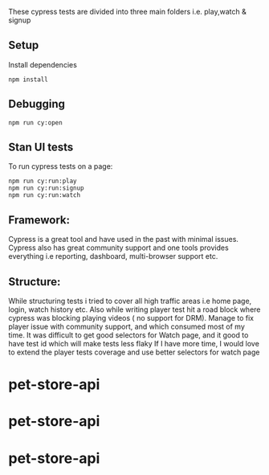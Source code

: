 These cypress tests are divided into three main folders i.e. play,watch & signup 

## Setup

Install dependencies

```
npm install
```
## Debugging
```
npm run cy:open
```

## Stan UI tests
To run cypress tests on a page:

```
npm run cy:run:play
npm run cy:run:signup
npm run cy:run:watch
```

## Framework:
Cypress is a great tool and have used in the past with minimal issues.
Cypress also has great community support and one tools provides everything i.e reporting, dashboard, multi-browser support etc.

## Structure:
While structuring tests i tried to cover all high traffic areas i.e home page, login, watch history etc.
Also while writing player test hit a road block where cypress was blocking playing videos ( no support for DRM).
Manage to fix player issue with community support, and which consumed most of my time.
It was difficult to get good selectors for Watch page, and it good to have test id which will make tests less flaky 
If I have more time, I would love to extend the player tests coverage and use better selectors for watch page
# pet-store-api
# pet-store-api
# pet-store-api
